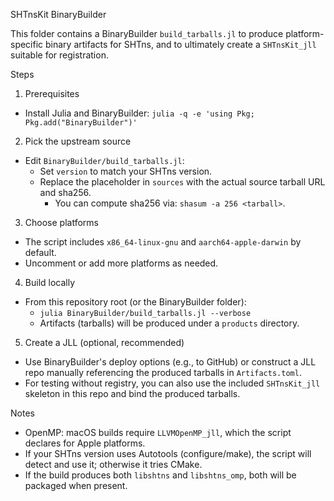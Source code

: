 SHTnsKit BinaryBuilder

This folder contains a BinaryBuilder `build_tarballs.jl` to produce platform-specific binary artifacts for SHTns, and to ultimately create a `SHTnsKit_jll` suitable for registration.

Steps

1) Prerequisites
- Install Julia and BinaryBuilder: `julia -q -e 'using Pkg; Pkg.add("BinaryBuilder")'`

2) Pick the upstream source
- Edit `BinaryBuilder/build_tarballs.jl`:
  - Set `version` to match your SHTns version.
  - Replace the placeholder in `sources` with the actual source tarball URL and sha256.
    - You can compute sha256 via: `shasum -a 256 <tarball>`.

3) Choose platforms
- The script includes `x86_64-linux-gnu` and `aarch64-apple-darwin` by default.
- Uncomment or add more platforms as needed.

4) Build locally
- From this repository root (or the BinaryBuilder folder):
  - `julia BinaryBuilder/build_tarballs.jl --verbose` 
  - Artifacts (tarballs) will be produced under a `products` directory.

5) Create a JLL (optional, recommended)
- Use BinaryBuilder's deploy options (e.g., to GitHub) or construct a JLL repo manually referencing the produced tarballs in `Artifacts.toml`.
- For testing without registry, you can also use the included `SHTnsKit_jll` skeleton in this repo and bind the produced tarballs.

Notes
- OpenMP: macOS builds require `LLVMOpenMP_jll`, which the script declares for Apple platforms.
- If your SHTns version uses Autotools (configure/make), the script will detect and use it; otherwise it tries CMake.
- If the build produces both `libshtns` and `libshtns_omp`, both will be packaged when present.

